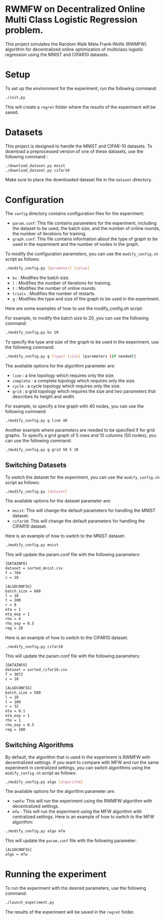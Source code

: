 
# RWMFW on Decentralized Online Multi Class Logistic Regression problem.

This project simulates the Random Walk Meta Frank-Wolfe (RWMFW) algorithm for decentralized online optimization of multiclass logistic regression using the MNIST and CIFAR10 datasets.

 # Setup
To set up the environment for the experiment, run the following command:

```bash
./init.py
```

This will create a `regret` folder where the results of the experiment will be saved.

# Datasets
This project is designed to handle the MNIST and CIFAR-10 datasets. 
To download a preprocessed version of one of these datasets, 
use the following command :

```bash
./download_dataset.py mnist
./download_dataset.py cifar10
```
Make sure to place the downloaded dataset file in the `dataset` directory.

# Configuration
The `config` directory contains configuration files for the experiment:

- `param.conf`: This file contains parameters for the experiment, including the dataset to be used, the batch size, and the number of online rounds, the number of iterations for training.
- `graph.conf`: This file contains information about the type of graph to be used in the experiment and the number of nodes in the graph.


To modify the configuration parameters, you can use the `modify_config.sh` script as follows:

```bash
./modify_config.py [parameter] [value]
```

- `bs` : Modifies the batch size.
- `l` : Modifies the number of iterations for training.
- `t` : Modifies the number of online rounds.
- `trials` : Modifies the number of restarts.
- `g` : Modifies the type and size of the graph to be used in the experiment.

Here are some examples of how to use the modify_config.sh script:

For example, to modify the batch size to 20, you can use the following command:

```bash
./modify_config.py bs 20
```

To specify the type and size of the graph to be used in the experiment, use the following command:
```bash
./modify_config.py g [type] [size] [parameters (if needed)]
```
The available options for the algorithm parameter are:
- `line` : a line topology which requires only the size.
- `complete` : a complete topology which requires only the size.
- `cycle` : a cycle topology which requires only the size.
- `grid` : a grid topology which requires the size and two parameters that describes its height and width. 

For example, to specify a line graph with 40 nodes, you can use the following command:
```bash
./modify_config.py g line 40
```

Another example where parameters are needed to be specified if for grid graphs.
To specify a grid graph of 5 rows and 10 columns (50 nodes), you can use the following command:
```bash
./modify_config.py g grid 50 5 10
```

## Switching Datasets
To switch the dataset for the experiment, you can use the `modify_config.sh` script as follows:

```bash
./modify_config.py [dataset]
```
The available options for the dataset parameter are:

- `mnist`: This will change the default parameters for handling the MNIST dataset.
- `cifar10`: This will change the default parameters for handling the CIFAR10 dataset.

Here is an example of how to switch to the MNIST dataset:

```bash
./modify_config.py mnist
```
This will update the param.conf file with the following parameters:

```bash
[DATAINFO]
dataset = sorted_mnist.csv
f = 784
c = 10

[ALGOCONFIG]
batch_size = 600
l = 10
t = 100
r = 8
eta = 1
eta_exp = 1
rho = 4
rho_exp = 0.5
reg = 20
```
Here is an example of how to switch to the CIFAR10 dataset:

```bash
./modify_config.py cifar10
```
This will update the param.conf file with the following parameters:

```bash
[DATAINFO]
dataset = sorted_cifar10.csv
f = 3072
c = 10

[ALGOCONFIG]
batch_size = 500
l = 10
t = 100
r = 32
eta = 0.1
eta_exp = 1
rho = 1
rho_exp = 0.5
reg = 100
```

## Switching Algorithms
By default, the algorithm that is used in the experiment is RWMFW with decentralized settings. If you want to compare with MFW and run the same experiment in centralized settings, you can switch algorithms using the `modify_config.sh` script as follows:

```bash
./modify_config.py algo [algorithm]
```
The available options for the algorithm parameter are:

- `rwmfw`: This will run the experiment using the RWMFW algorithm with decentralized settings.
- `mfw` : This will run the experiment using the MFW algorithm with centralized settings.
Here is an example of how to switch to the MFW algorithm:

```bash
./modify_config.py algo mfw
```
This will update the `param.conf` file with the following parameter:


```bash
[ALGOCONFIG]
algo = mfw
```

# Running the experiment
To run the experiment with the desired parameters, use the following command:

```bash
./launch_experiment.py
```
The results of the experiment will be saved in the `regret` folder.
